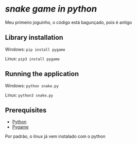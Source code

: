 # *snake game in python*

Meu primeiro joguinho, o código está bagunçado, pois é antigo

## Library installation

Windows: ```pip install pygame```

Linux: ```pip3 install pygame```

## Running the application


Windows: ```python snake.py```

Linux: ```python3 snake.py```

## Prerequisites
* [Python](https://www.python.org)
* [Pygame](https://www.pygame.org/wiki/GettingStarted)

Por padrão, o linux já vem instalado com o python